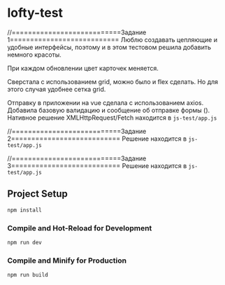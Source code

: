 # lofty-test

//===========================Задание 1===========================
Люблю создавать цепляющие и удобные интерфейсы, 
поэтому и в этом тестовом решила добавить немного красоты.

При каждом обновлении цвет карточек меняется.

Сверстала с использованием grid, можно было и flex сделать. 
Но для этого случая удобнее сетка grid.

Отправку в приложении на vue сделала с использованием axios.
Добавила базовую валидацию и сообщение об отправке формы ().
Нативное решение XMLHttpRequest/Fetch находится в `js-test/app.js`

//===========================Задание 2===========================
Решение находится в `js-test/app.js`

//===========================Задание 3===========================
Решение находится в `js-test/app.js`

## Project Setup

```sh
npm install
```

### Compile and Hot-Reload for Development

```sh
npm run dev
```

### Compile and Minify for Production

```sh
npm run build
```
